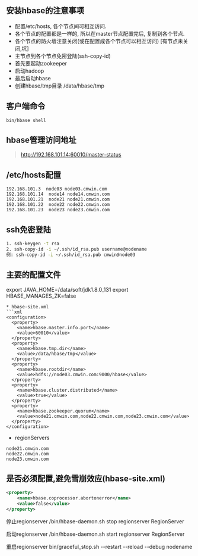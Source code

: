 ## 安装hbase的注意事项
* 配置/etc/hosts, 各个节点间可相互访问.
* 各个节点的配置都是一样的, 所以在master节点配置完后, 复制到各个节点.
* 各个节点的防火墙注意关闭(或在配置成各个节点可以相互访问) [有节点未关闭,坑]
* 主节点到各个节点免密登陆(ssh-copy-id)
* 首先要起动zookeeper
* 启动hadoop
* 最后启动hbase
* 创建hbase/tmp目录  /data/hbase/tmp

## 客户端命令
```
bin/hbase shell
```

## hbase管理访问地址
> http://192.168.101.14:60010/master-status

## /etc/hosts配置
```
192.168.101.3  node03 node03.cmwin.com
192.168.101.14  node14 node14.cmwin.com
192.168.101.21  node21 node21.cmwin.com
192.168.101.22  node22 node22.cmwin.com
192.168.101.23  node23 node23.cmwin.com
```

## ssh免密登陆
```sh
1. ssh-keygen -t rsa
2. ssh-copy-id -i ~/.ssh/id_rsa.pub username@nodename
例: ssh-copy-id -i ~/.ssh/id_rsa.pub cmwin@node03
```

## 主要的配置文件
export JAVA_HOME=/data/soft/jdk1.8.0_131
export HBASE_MANAGES_ZK=false
```
* hbase-site.xml
```xml
<configuration>
  <property>
    <name>hbase.master.info.port</name>
    <value>60010</value>
  </property>
  <property>
    <name>hbase.tmp.dir</name>
    <value>/data/hbase/tmp</value>
  </property>
  <property>
    <name>hbase.rootdir</name>
    <value>hdfs://node03.cmwin.com:9000/hbase</value>
  </property>
  <property>
    <name>hbase.cluster.distributed</name>
    <value>true</value>
  </property>
  <property>
    <name>hbase.zookeeper.quorum</name>
    <value>node21.cmwin.com,node22.cmwin.com,node23.cmwin.com</value>
  </property>
</configuration>
```
* regionServers
```
node21.cmwin.com
node22.cmwin.com
node23.cmwin.com
```

## 是否必须配置,避免雪崩效应(hbase-site.xml)
```xml
<property>
    <name>hbase.coprocessor.abortonerror</name>
    <value>false</value>
</property>
```

停止regionserver
/bin/hbase-daemon.sh stop regionserver RegionServer
 
启动regionserver
/bin/hbase-daemon.sh start regionserver RegionServer
 
重启regionserver
bin/graceful_stop.sh --restart --reload --debug nodename